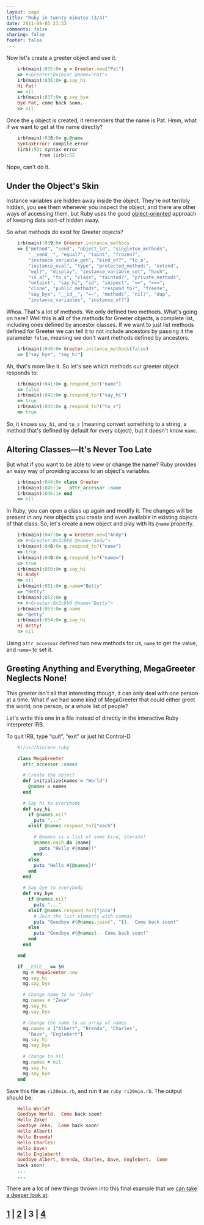 ```yaml
---
layout: page
title: "Ruby in twenty minutes (3/4)"
date: 2011-08-05 23:33
comments: false
sharing: false
footer: false
---
```

Now let's create a greeter object and use it:

``` ruby
    irb(main):035:0> g = Greeter.new("Pat")
    => #<Greeter:0x16cac @name="Pat">
    irb(main):036:0> g.say_hi
    Hi Pat!
    => nil
    irb(main):037:0> g.say_bye
    Bye Pat, come back soon.
    => nil
```

Once the `g` object is created, it remembers that the name is Pat.
Hmm, what if we want to get at the name directly?

``` ruby
    irb(main):038:0> g.@name
    SyntaxError: compile error
    (irb):52: syntax error
            from (irb):52
```

Nope, can't do it.

## Under the Object's Skin

Instance variables are hidden away inside the object. They're not
terribly hidden, you see them whenever you inspect the object, and there
are other ways of accessing them, but Ruby uses  the good [object-oriented][]
approach of keeping data sort-of hidden away.

So what methods do exist for Greeter objects?

``` ruby
    irb(main):039:0> Greeter.instance_methods
    => ["method", "send", "object_id", "singleton_methods",
        "__send__", "equal?", "taint", "frozen?",
        "instance_variable_get", "kind_of?", "to_a",
        "instance_eval", "type", "protected_methods", "extend",
        "eql?", "display", "instance_variable_set", "hash",
        "is_a?", "to_s", "class", "tainted?", "private_methods",
        "untaint", "say_hi", "id", "inspect", "==", "===",
        "clone", "public_methods", "respond_to?", "freeze",
        "say_bye", "__id__", "=~", "methods", "nil?", "dup",
        "instance_variables", "instance_of?"]
```

Whoa. That's a lot of methods. We only defined two methods. What's
going on here? Well this is **all** of the methods for Greeter objects,
a complete list, including ones defined  by ancestor classes.  If we  want to just list
methods defined for Greeter we can tell it to not include ancestors by
passing  it  the parameter  `false`,  meaning  we  don't want  methods
defined by ancestors.

``` ruby
    irb(main):040:0> Greeter.instance_methods(false)
    => ["say_bye", "say_hi"]
```

Ah, that's more like it. So let's see which methods our greeter
object responds to:

``` ruby
    irb(main):041:0> g.respond_to?("name")
    => false
    irb(main):042:0> g.respond_to?("say_hi")
    => true
    irb(main):043:0> g.respond_to?("to_s")
    => true
```

So, it knows `say_hi`, and `to_s` (meaning  convert something  to a
string, a method  that's defined by default for every object), but it
doesn't know `name`.

## Altering Classes—It's Never Too Late

But what  if you want  to be  able to view  or change the  name?  Ruby
provides an easy way of providing access to an object's variables.

``` ruby
    irb(main):044:0> class Greeter
    irb(main):045:1>   attr_accessor :name
    irb(main):046:1> end
    => nil
```

In Ruby, you can open a class  up again and modify it. The changes
will be present in any new objects you create and even available in existing
objects of that class. So, let's create a new object and play with its
`@name` property.

``` ruby
    irb(main):047:0> g = Greeter.new("Andy")
    => #<Greeter:0x3c9b0 @name="Andy">
    irb(main):048:0> g.respond_to?("name")
    => true
    irb(main):049:0> g.respond_to?("name=")
    => true
    irb(main):050:0> g.say_hi
    Hi Andy!
    => nil
    irb(main):051:0> g.name="Betty"
    => "Betty"
    irb(main):052:0> g
    => #<Greeter:0x3c9b0 @name="Betty">
    irb(main):053:0> g.name
    => "Betty"
    irb(main):054:0> g.say_hi
    Hi Betty!
    => nil
```

Using `attr_accessor`  defined two new  methods for us, `name`  to get
the value, and `name=` to set it.

## Greeting Anything and Everything, MegaGreeter Neglects None!

This greeter isn't all that  interesting though, it can only deal with
one person  at a time.  What if  we had some kind  of MegaGreeter that
could either greet the world, one person, or a whole list of people?

Let's write this one in a  file instead of directly in the interactive
Ruby interpreter IRB.

To quit IRB, type &#8220;quit&#8221;, &#8220;exit&#8221; or just hit Control-D.

``` ruby
    #!/usr/bin/env ruby

    class MegaGreeter
      attr_accessor :names

      # Create the object
      def initialize(names = "World")
        @names = names
      end

      # Say hi to everybody
      def say_hi
        if @names.nil?
          puts "..."
        elsif @names.respond_to?("each")

          # @names is a list of some kind, iterate!
          @names.each do |name|
            puts "Hello #{name}!"
          end
        else
          puts "Hello #{@names}!"
        end
      end

      # Say bye to everybody
      def say_bye
        if @names.nil?
          puts "..."
        elsif @names.respond_to?("join")
          # Join the list elements with commas
          puts "Goodbye #{@names.join(", ")}.  Come back soon!"
        else
          puts "Goodbye #{@names}.  Come back soon!"
        end
      end

    end

    if __FILE__ == $0
      mg = MegaGreeter.new
      mg.say_hi
      mg.say_bye

      # Change name to be "Zeke"
      mg.names = "Zeke"
      mg.say_hi
      mg.say_bye

      # Change the name to an array of names
      mg.names = ["Albert", "Brenda", "Charles",
        "Dave", "Englebert"]
      mg.say_hi
      mg.say_bye

      # Change to nil
      mg.names = nil
      mg.say_hi
      mg.say_bye
    end
```

Save this file as `ri20min.rb`, and run it as `ruby ri20min.rb`.
The output should be:

``` ruby
    Hello World!
    Goodbye World.  Come back soon!
    Hello Zeke!
    Goodbye Zeke.  Come back soon!
    Hello Albert!
    Hello Brenda!
    Hello Charles!
    Hello Dave!
    Hello Englebert!
    Goodbye Albert, Brenda, Charles, Dave, Englebert.  Come
    back soon!
    ...
    ...
```

There are a lot of new things thrown into this final example that we
[can take a deeper look at][ruby20min4].

## [1][ruby20min1] | [2][ruby20min2] | 3 | [4][ruby20min4]

[object-oriented]: http://c2.com/cgi/wiki?AlanKaysDefinitionOfObjectOriented
[ruby20min1]: ../
[ruby20min2]: ../2
[ruby20min4]: ../4
